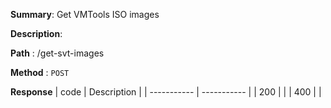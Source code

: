 **Summary**: Get VMTools ISO images

**Description**:

**Path** : /get-svt-images

**Method** : `POST`

**Response**
| code      | Description |
| ----------- | ----------- |
|  200   |       |
|  400   |       |

